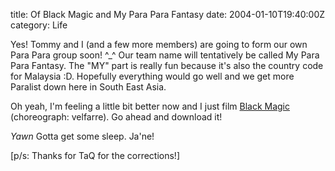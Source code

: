 title: Of Black Magic and My Para Para Fantasy
date: 2004-01-10T19:40:00Z
category: Life

Yes! Tommy and I (and a few more members) are going to form our own Para Para group soon! ^\_^ Our team name will tentatively be called My Para Para Fantasy. The "MY" part is really fun because it's also the country code for Malaysia :D. Hopefully everything would go well and we get more Paralist down here in South East Asia.

Oh yeah, I'm feeling a little bit better now and I just film [Black Magic](http://felixleong.freewebsites.com/videos/blackmagic.wmv) (choreograph: velfarre). Go ahead and download it!

*Yawn* Gotta get some sleep. Ja'ne!

[p/s: Thanks for TaQ for the corrections!]
